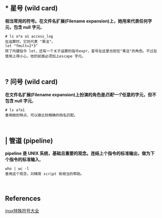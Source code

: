 ## * 星号 (wild card)
**相当常用的符号。在文件名扩展(Filename expansion)上，她用来代表任何字元，包含 null 字元**。  
```
# ls a*a a1 access_log
在运算时，它则代表 "乘法"。
let "fmult=2*3"
除了内建指令 let，还有一个关于运算的指令expr，星号在这里也担任"乘法"的角色。不过在使用上得小心，他的前面必须加上escape 字元。
```

&nbsp;
## ? 问号 (wild card)
**在文件名扩展(Filename expansion)上扮演的角色是*匹配一个*任意的字元，但不包含 null 字元**。
```
# ls a?a1
善用她的特点，可以做比较精确的档名匹配。
```

&nbsp;
## | 管道 (pipeline)
**pipeline 是 UNIX 系统，基础且重要的观念。连结上个指令的标准输出，做为下个指令的标准输入**。
```
who | wc -l
善用这个观念，对精简 script 有相当的帮助。
```

&nbsp;
## References
[inux特殊符号大全](https://www.cnblogs.com/balaamwe/archive/2012/03/15/2397998.html)
